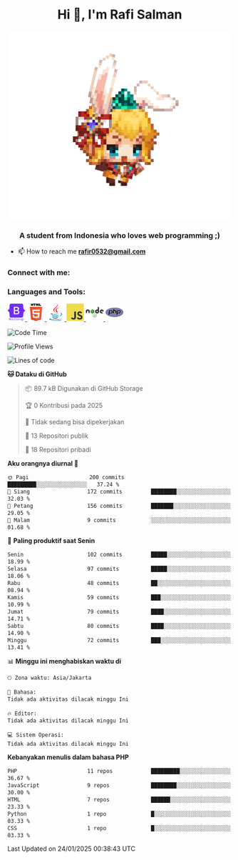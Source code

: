 <h1 align="center">Hi 👋, I'm Rafi Salman</h1>
<img src="img/lp.gif" /> 
<h3 align="center">A student from Indonesia who loves web programming ;)</h3>

- 📫 How to reach me **rafir0532@gmail.com**

<h3 align="left">Connect with me:</h3>
<p align="left">
</p>

<h3 align="left">Languages and Tools:</h3>
<p align="left"> <a href="https://getbootstrap.com" target="_blank" rel="noreferrer"> <img src="https://raw.githubusercontent.com/devicons/devicon/master/icons/bootstrap/bootstrap-plain-wordmark.svg" alt="bootstrap" width="40" height="40"/> </a> <a href="https://www.w3.org/html/" target="_blank" rel="noreferrer"> <img src="https://raw.githubusercontent.com/devicons/devicon/master/icons/html5/html5-original-wordmark.svg" alt="html5" width="40" height="40"/> </a> <a href="https://www.java.com" target="_blank" rel="noreferrer"> <img src="https://raw.githubusercontent.com/devicons/devicon/master/icons/java/java-original.svg" alt="java" width="40" height="40"/> </a> <a href="https://developer.mozilla.org/en-US/docs/Web/JavaScript" target="_blank" rel="noreferrer"> <img src="https://raw.githubusercontent.com/devicons/devicon/master/icons/javascript/javascript-original.svg" alt="javascript" width="40" height="40"/> </a> <a href="https://nodejs.org" target="_blank" rel="noreferrer"> <img src="https://raw.githubusercontent.com/devicons/devicon/master/icons/nodejs/nodejs-original-wordmark.svg" alt="nodejs" width="40" height="40"/> </a> <a href="https://www.php.net" target="_blank" rel="noreferrer"> <img src="https://raw.githubusercontent.com/devicons/devicon/master/icons/php/php-original.svg" alt="php" width="40" height="40"/> </a> </p>

<!--START_SECTION:waka-->
![Code Time](http://img.shields.io/badge/Code%20Time-300%20hrs%2039%20mins-blue)

![Profile Views](http://img.shields.io/badge/Profil%20dilihat-4-blue)

![Lines of code](https://img.shields.io/badge/Sejak%20Hello%20World%20aku%20telah%20menulis-1.6%20million%20baris%20kode-blue)

**🐱 Dataku di GitHub** 

> 📦 89.7 kB Digunakan di GitHub Storage 
 > 
> 🏆 0 Kontribusi pada 2025
 > 
> 🚫 Tidak sedang bisa dipekerjakan
 > 
> 📜 13 Repositori publik 
 > 
> 🔑 18 Repositori pribadi 
 > 
**Aku orangnya diurnal 🐤** 

```text
🌞 Pagi                   200 commits         █████████░░░░░░░░░░░░░░░░   37.24 % 
🌆 Siang                  172 commits         ████████░░░░░░░░░░░░░░░░░   32.03 % 
🌃 Petang                 156 commits         ███████░░░░░░░░░░░░░░░░░░   29.05 % 
🌙 Malam                  9 commits           ░░░░░░░░░░░░░░░░░░░░░░░░░   01.68 % 
```
📅 **Paling produktif saat Senin** 

```text
Senin                    102 commits         █████░░░░░░░░░░░░░░░░░░░░   18.99 % 
Selasa                   97 commits          █████░░░░░░░░░░░░░░░░░░░░   18.06 % 
Rabu                     48 commits          ██░░░░░░░░░░░░░░░░░░░░░░░   08.94 % 
Kamis                    59 commits          ███░░░░░░░░░░░░░░░░░░░░░░   10.99 % 
Jumat                    79 commits          ████░░░░░░░░░░░░░░░░░░░░░   14.71 % 
Sabtu                    80 commits          ████░░░░░░░░░░░░░░░░░░░░░   14.90 % 
Minggu                   72 commits          ███░░░░░░░░░░░░░░░░░░░░░░   13.41 % 
```


📊 **Minggu ini menghabiskan waktu di** 

```text
🕑︎ Zona waktu: Asia/Jakarta

💬 Bahasa: 
Tidak ada aktivitas dilacak minggu Ini

🔥 Editor: 
Tidak ada aktivitas dilacak minggu Ini

💻 Sistem Operasi: 
Tidak ada aktivitas dilacak minggu Ini
```

**Kebanyakan menulis dalam bahasa PHP** 

```text
PHP                      11 repos            █████████░░░░░░░░░░░░░░░░   36.67 % 
JavaScript               9 repos             ████████░░░░░░░░░░░░░░░░░   30.00 % 
HTML                     7 repos             ██████░░░░░░░░░░░░░░░░░░░   23.33 % 
Python                   1 repo              █░░░░░░░░░░░░░░░░░░░░░░░░   03.33 % 
CSS                      1 repo              █░░░░░░░░░░░░░░░░░░░░░░░░   03.33 % 
```




 Last Updated on 24/01/2025 00:38:43 UTC
<!--END_SECTION:waka-->
